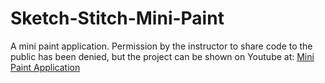 # Sketch-Stitch-Mini-Paint
A mini paint application. Permission by the instructor to share code to the public has been denied, but the project can be shown on Youtube at: 
[Mini Paint Application](https://www.youtube.com/watch?v=8fsAcAwJVaM&feature=youtu.be&fbclid=IwAR0kNIA87rNrUiRTk_Jv8BRHjE94TJWnIdrHJE30iXidjXrBwXpTyeHRls4)
